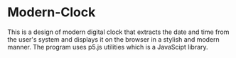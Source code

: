 # Modern-Clock

This is a design of modern digital clock that extracts the date and time from the user's system and displays it on the browser in a stylish and modern manner. The program uses p5.js utilities which is a JavaScipt library.

